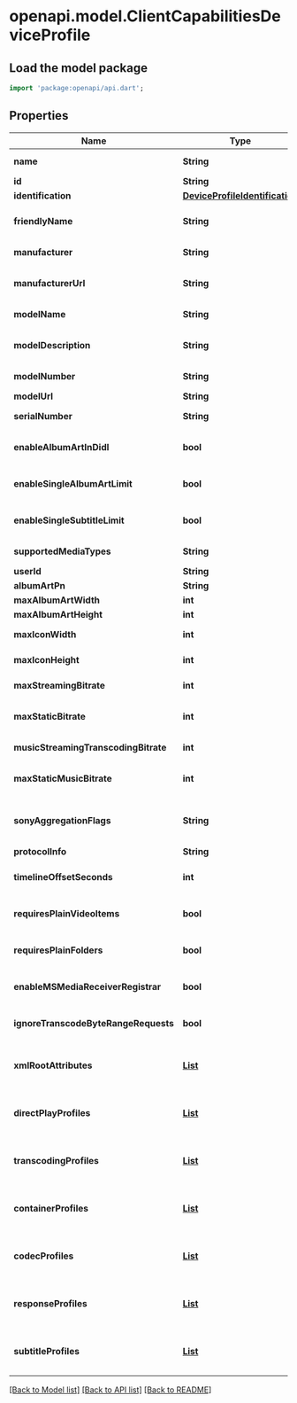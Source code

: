 # openapi.model.ClientCapabilitiesDeviceProfile

## Load the model package
```dart
import 'package:openapi/api.dart';
```

## Properties
Name | Type | Description | Notes
------------ | ------------- | ------------- | -------------
**name** | **String** | Gets or sets the name of this device profile. | [optional] 
**id** | **String** | Gets or sets the Id. | [optional] 
**identification** | [**DeviceProfileIdentification**](DeviceProfileIdentification.md) |  | [optional] 
**friendlyName** | **String** | Gets or sets the friendly name of the device profile, which can be shown to users. | [optional] 
**manufacturer** | **String** | Gets or sets the manufacturer of the device which this profile represents. | [optional] 
**manufacturerUrl** | **String** | Gets or sets an url for the manufacturer of the device which this profile represents. | [optional] 
**modelName** | **String** | Gets or sets the model name of the device which this profile represents. | [optional] 
**modelDescription** | **String** | Gets or sets the model description of the device which this profile represents. | [optional] 
**modelNumber** | **String** | Gets or sets the model number of the device which this profile represents. | [optional] 
**modelUrl** | **String** | Gets or sets the ModelUrl. | [optional] 
**serialNumber** | **String** | Gets or sets the serial number of the device which this profile represents. | [optional] 
**enableAlbumArtInDidl** | **bool** | Gets or sets a value indicating whether EnableAlbumArtInDidl. | [optional] [default to false]
**enableSingleAlbumArtLimit** | **bool** | Gets or sets a value indicating whether EnableSingleAlbumArtLimit. | [optional] [default to false]
**enableSingleSubtitleLimit** | **bool** | Gets or sets a value indicating whether EnableSingleSubtitleLimit. | [optional] [default to false]
**supportedMediaTypes** | **String** | Gets or sets the SupportedMediaTypes. | [optional] 
**userId** | **String** | Gets or sets the UserId. | [optional] 
**albumArtPn** | **String** | Gets or sets the AlbumArtPn. | [optional] 
**maxAlbumArtWidth** | **int** | Gets or sets the MaxAlbumArtWidth. | [optional] 
**maxAlbumArtHeight** | **int** | Gets or sets the MaxAlbumArtHeight. | [optional] 
**maxIconWidth** | **int** | Gets or sets the maximum allowed width of embedded icons. | [optional] 
**maxIconHeight** | **int** | Gets or sets the maximum allowed height of embedded icons. | [optional] 
**maxStreamingBitrate** | **int** | Gets or sets the maximum allowed bitrate for all streamed content. | [optional] 
**maxStaticBitrate** | **int** | Gets or sets the maximum allowed bitrate for statically streamed content (= direct played files). | [optional] 
**musicStreamingTranscodingBitrate** | **int** | Gets or sets the maximum allowed bitrate for transcoded music streams. | [optional] 
**maxStaticMusicBitrate** | **int** | Gets or sets the maximum allowed bitrate for statically streamed (= direct played) music files. | [optional] 
**sonyAggregationFlags** | **String** | Gets or sets the content of the aggregationFlags element in the urn:schemas-sonycom:av namespace. | [optional] 
**protocolInfo** | **String** | Gets or sets the ProtocolInfo. | [optional] 
**timelineOffsetSeconds** | **int** | Gets or sets the TimelineOffsetSeconds. | [optional] [default to 0]
**requiresPlainVideoItems** | **bool** | Gets or sets a value indicating whether RequiresPlainVideoItems. | [optional] [default to false]
**requiresPlainFolders** | **bool** | Gets or sets a value indicating whether RequiresPlainFolders. | [optional] [default to false]
**enableMSMediaReceiverRegistrar** | **bool** | Gets or sets a value indicating whether EnableMSMediaReceiverRegistrar. | [optional] [default to false]
**ignoreTranscodeByteRangeRequests** | **bool** | Gets or sets a value indicating whether IgnoreTranscodeByteRangeRequests. | [optional] [default to false]
**xmlRootAttributes** | [**List<XmlAttribute>**](XmlAttribute.md) | Gets or sets the XmlRootAttributes. | [optional] [default to const []]
**directPlayProfiles** | [**List<DirectPlayProfile>**](DirectPlayProfile.md) | Gets or sets the direct play profiles. | [optional] [default to const []]
**transcodingProfiles** | [**List<TranscodingProfile>**](TranscodingProfile.md) | Gets or sets the transcoding profiles. | [optional] [default to const []]
**containerProfiles** | [**List<ContainerProfile>**](ContainerProfile.md) | Gets or sets the container profiles. | [optional] [default to const []]
**codecProfiles** | [**List<CodecProfile>**](CodecProfile.md) | Gets or sets the codec profiles. | [optional] [default to const []]
**responseProfiles** | [**List<ResponseProfile>**](ResponseProfile.md) | Gets or sets the ResponseProfiles. | [optional] [default to const []]
**subtitleProfiles** | [**List<SubtitleProfile>**](SubtitleProfile.md) | Gets or sets the subtitle profiles. | [optional] [default to const []]

[[Back to Model list]](../README.md#documentation-for-models) [[Back to API list]](../README.md#documentation-for-api-endpoints) [[Back to README]](../README.md)


